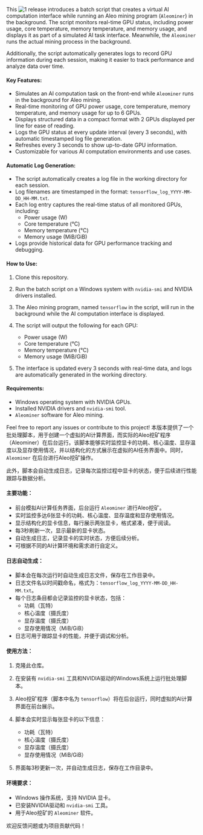 
This ![1](https://github.com/user-attachments/assets/6bc5dea4-1587-4c2c-a71e-c6afc5688c61)
release introduces a batch script that creates a virtual AI computation interface while running an Aleo mining program (`Aleominer`) in the background. The script monitors real-time GPU status, including power usage, core temperature, memory temperature, and memory usage, and displays it as part of a simulated AI task interface. Meanwhile, the `Aleominer` runs the actual mining process in the background.

Additionally, the script automatically generates logs to record GPU information during each session, making it easier to track performance and analyze data over time.

#### Key Features:
- Simulates an AI computation task on the front-end while `Aleominer` runs in the background for Aleo mining.
- Real-time monitoring of GPU power usage, core temperature, memory temperature, and memory usage for up to 6 GPUs.
- Displays structured data in a compact format with 2 GPUs displayed per line for ease of reading.
- Logs the GPU status at every update interval (every 3 seconds), with automatic timestamped log file generation.
- Refreshes every 3 seconds to show up-to-date GPU information.
- Customizable for various AI computation environments and use cases.

#### Automatic Log Generation:
- The script automatically creates a log file in the working directory for each session.
- Log filenames are timestamped in the format: `tensorflow_log_YYYY-MM-DD_HH-MM.txt`.
- Each log entry captures the real-time status of all monitored GPUs, including:
  - Power usage (W)
  - Core temperature (°C)
  - Memory temperature (°C)
  - Memory usage (MiB/GiB)
- Logs provide historical data for GPU performance tracking and debugging.

#### How to Use:
1. Clone this repository.
2. Run the batch script on a Windows system with `nvidia-smi` and NVIDIA drivers installed.
3. The Aleo mining program, named `tensorflow` in the script, will run in the background while the AI computation interface is displayed.
4. The script will output the following for each GPU:
   - Power usage (W)
   - Core temperature (°C)
   - Memory temperature (°C)
   - Memory usage (MiB/GiB)
   
5. The interface is updated every 3 seconds with real-time data, and logs are automatically generated in the working directory.

#### Requirements:
- Windows operating system with NVIDIA GPUs.
- Installed NVIDIA drivers and `nvidia-smi` tool.
- `Aleominer` software for Aleo mining.

Feel free to report any issues or contribute to this project!
本版本提供了一个批处理脚本，用于创建一个虚拟的AI计算界面，而实际的Aleo挖矿程序（Aleominer）在后台运行。该脚本能够实时监控显卡的功耗、核心温度、显存温度以及显存使用情况，并以结构化的方式展示在虚拟的AI任务界面中。同时，`Aleominer` 在后台进行Aleo挖矿操作。

此外，脚本会自动生成日志，记录每次监控过程中显卡的状态，便于后续进行性能跟踪与数据分析。

#### 主要功能：
- 前台模拟AI计算任务界面，后台运行 `Aleominer` 进行Aleo挖矿。
- 实时监控多达6张显卡的功耗、核心温度、显存温度和显存使用情况。
- 显示结构化的显卡信息，每行展示两张显卡，格式紧凑，便于阅读。
- 每3秒刷新一次，显示最新的显卡状态。
- 自动生成日志，记录显卡的实时状态，方便后续分析。
- 可根据不同的AI计算环境和需求进行自定义。

#### 日志自动生成：
- 脚本会在每次运行时自动生成日志文件，保存在工作目录中。
- 日志文件名以时间戳命名，格式为：`tensorflow_log_YYYY-MM-DD_HH-MM.txt`。
- 每个日志条目都会记录监控的显卡状态，包括：
   - 功耗（瓦特）
   - 核心温度（摄氏度）
   - 显存温度（摄氏度）
   - 显存使用情况（MiB/GiB）
- 日志可用于跟踪显卡的性能，并便于调试和分析。

#### 使用方法：
1. 克隆此仓库。
2. 在安装有 `nvidia-smi` 工具和NVIDIA驱动的Windows系统上运行批处理脚本。
3. Aleo挖矿程序（脚本中名为 `tensorflow`）将在后台运行，同时虚拟的AI计算界面在前台展示。
4. 脚本会实时显示每张显卡的以下信息：
   - 功耗（瓦特）
   - 核心温度（摄氏度）
   - 显存温度（摄氏度）
   - 显存使用情况（MiB/GiB）

5. 界面每3秒更新一次，并自动生成日志，保存在工作目录中。

#### 环境要求：
- Windows 操作系统，支持 NVIDIA 显卡。
- 已安装NVIDIA驱动和 `nvidia-smi` 工具。
- 用于Aleo挖矿的 `Aleominer` 软件。

欢迎反馈问题或为项目贡献代码！
